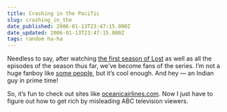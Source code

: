 ```yaml
---
title: Crashing in the Pacific
slug: crashing_in_the
date_published: 2006-01-13T23:47:15.000Z
date_updated: 2006-01-13T23:47:15.000Z
tags: random ha-ha
---
```


Needless to say, after watching [the first season of Lost](http://www.amazon.com/exec/obidos/ASIN/B00005JNOG/2020-20) as well as all the episodes of the season thus far, we’ve become fans of the series. I’m not a huge fanboy like [some people](http://sippey.typepad.com/), but it’s cool enough. And hey — an Indian guy in prime time!

So, it’s fun to check out sites like [oceanicairlines.com](http://oceanicairlines.com/). Now I just have to figure out how to get rich by misleading ABC television viewers.
